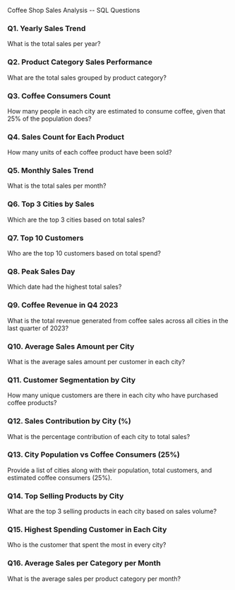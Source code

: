  Coffee Shop Sales Analysis -- SQL Questions

### Q1. Yearly Sales Trend

What is the total sales per year?

### Q2. Product Category Sales Performance

What are the total sales grouped by product category?

### Q3. Coffee Consumers Count

How many people in each city are estimated to consume coffee, given that
25% of the population does?

### Q4. Sales Count for Each Product

How many units of each coffee product have been sold?

### Q5. Monthly Sales Trend

What is the total sales per month?

### Q6. Top 3 Cities by Sales

Which are the top 3 cities based on total sales?

### Q7. Top 10 Customers

Who are the top 10 customers based on total spend?

### Q8. Peak Sales Day

Which date had the highest total sales?

### Q9. Coffee Revenue in Q4 2023

What is the total revenue generated from coffee sales across all cities
in the last quarter of 2023?

### Q10. Average Sales Amount per City

What is the average sales amount per customer in each city?

### Q11. Customer Segmentation by City

How many unique customers are there in each city who have purchased
coffee products?

### Q12. Sales Contribution by City (%)

What is the percentage contribution of each city to total sales?

### Q13. City Population vs Coffee Consumers (25%)

Provide a list of cities along with their population, total customers,
and estimated coffee consumers (25%).

### Q14. Top Selling Products by City

What are the top 3 selling products in each city based on sales volume?

### Q15. Highest Spending Customer in Each City

Who is the customer that spent the most in every city?

### Q16. Average Sales per Category per Month

What is the average sales per product category per month?
